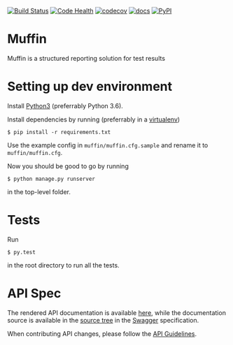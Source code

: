 [![Build Status](https://travis-ci.org/patissiere/muffin.svg?branch=master)](https://travis-ci.org/patissiere/muffin)
[![Code Health](https://landscape.io/github/patissiere/muffin/master/landscape.svg?style=flat)](https://landscape.io/github/patissiere/muffin/master)
[![codecov](https://codecov.io/gh/patissiere/muffin/branch/master/graph/badge.svg)](https://codecov.io/gh/patissiere/muffin)
[![docs](https://img.shields.io/badge/docs-Read-blue.svg)](https://patissiere.github.io/muffin/)
[![PyPI](https://img.shields.io/pypi/v/MuffinService.svg)](https://pypi.python.org/pypi/MuffinService)

# Muffin
Muffin is a structured reporting solution for test results

# Setting up dev environment
Install [Python3](https://www.python.org/downloads/) (preferrably Python 3.6).

Install dependencies by running (preferrably in a [virtualenv](https://virtualenv.pypa.io/en/latest/))

`$ pip install -r requirements.txt`

Use the example config in `muffin/muffin.cfg.sample` and rename it to `muffin/muffin.cfg`.

Now you should be good to go by running

`$ python manage.py runserver`

in the top-level folder.

# Tests
Run

`$ py.test`

in the root directory to run all the tests.

# API Spec
The rendered API documentation is available [here](https://patissiere.github.io/muffin/api/), while the documentation 
source is available in the [source tree](docs) in the [Swagger](http://swagger.io/) specification.

When contributing API changes, please follow the [API Guidelines](api_guidelines.md).
